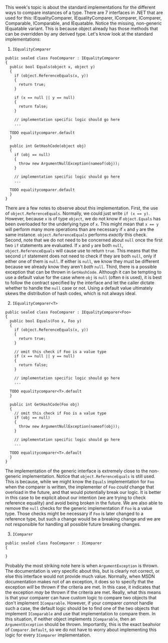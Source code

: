 This week's topic is about the standard implementations for the different ways to compare instances of a type. There are 7 interfaces in .NET that are used for this: IEqualityComparer, IEqualityComparer<T>, IComparer, IComparer<T>, Comparable, IComparable<T>, and IEquatable<T>. Notice the missing, non-generic IEquatable variant. This is because object already has those methods that can be overridden by any derived type. Let's know look at the standard implementations:

1. `IEqualityComparer`
  
```
public sealed class FooComparer : IEqualityComparer
{
  public bool Equals(object x, object y)
  {
    if (object.ReferenceEquals(x, y))
    {
      return true;
    }

    if (x == null || y == null)
    {
      return false;
    }
  
    // implementation specific logic should go here
    ...
  
  TODO equalitycomparer.default
  }
  
  public int GetHashCode(object obj)
  {
    if (obj == null)
    {
      throw new ArgumentNullException(nameof(obj));
    }
  
    // implementation specific logic should go here
    ...
  
  TODO equalitycomparer.default
  }
}
```

There are a few notes to observe about this implementation. First, the use of `object.ReferenceEquals`. Normally, we could just write `if (x == y)`. However, because `x` is of type `object`, we do not know if `object.Equals` has been overloaded for the underlying type of `x`. This might mean that `x == y` will perform many more operations than are necessary if `x` and `y` are the same instance. `object.ReferenceEquals` performs *exactly* this check. Second, note that we do not need to be concerned about `null` once the first two `if` statements are evaluated. If `x` and `y` are both `null`, `object.ReferenceEquals` will cause use to return `true`. This means that the second `if` statement does not need to check if they are both `null`, only if either one of them is `null`. If either is `null`, we know they must be different because we already know they aren't *both* `null`. Third, there is a possible exception that can be thrown in `GetHashCode`. Although it can be tempting to use a default value for the case where `obj` is `null` (often `0` is used), it is best to follow the contract specified by the interface and let the caller dictate whether to handle the `null` case or not. Using a default value ultimately skews the distribution of hash codes, which is not always ideal. 
  
2. `IEqualityComparer<T>`

```
public sealed class FooComparer : IEqualityComparer<Foo>
{
  public bool Equals(Foo x, Foo y)
  {
    if (object.ReferenceEquals(x, y))
    {
      return true;
    }

    // omit this check if Foo is a value type
    if (x == null || y == null)
    {
      return false;
    }
  
    // implementation specific logic should go here
    ...
  
  TODO equalitycomparer<T>.default
  }
  
  public int GetHashCode(Foo obj)
  {
    // omit this check if Foo is a value type
    if (obj == null)
    {
      throw new ArgumentNullException(nameof(obj));
    }
  
    // implementation specific logic should go here
    ...
  
  TODO equalitycomparer<T>.default
  }
}
```
  
The implementation of the generic interface is extremely close to the non-generic implementation. Notice that `object.ReferenceEquals` is still used. This is because, while we might know the `Equals` implementation for `Foo` when the comparer is written, the implementer of `Foo` *could* change that overload in the future, and that would potentially break our logic. It is better in this case to be explicit about our intention (we are trying to check reference equality) and avoid being broken in the future. We are also able to remove the `null` checks for the generic implementation if `Foo` is a value type. Those checks might be necessary if `Foo` is later changed to a reference type, but such a change would be a breaking change and we are not responsible for handling all possible future breaking changes. 
  
3. `IComparer`
  
```
public sealed class FooComparer : IComparer
{
  
}
```

Probably the most striking note here is when `ArgumentException` is thrown. The documentation is very specific about this, but is clearly not correct, or else this interface would not provide much value. Normally, when MSDN documentation makes not of an exception, it does so to specify that the exception *will* be thrown if the criteria are met. In this case, it indicates that the exception *may* be thrown if the criteria are met. Really, what this means is that your comparer can have custom logic to compare two objects that don't implement `IComparable`. However, if your comparer *cannot* handle such a case, the default logic should be to find one of the two objects that implement `IComparable` and use that implementation to compare them. In this situation, if neither object implements `IComparable`, then an `ArgumentException` should be thrown. Importantly, this is the exact beahvior of `Comparer.Default`, so we do not have to worry about implementing this logic for every `IComparer` implementation. 
